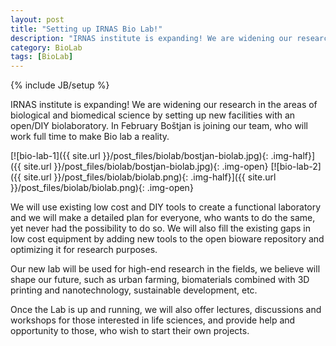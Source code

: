 ```yaml
---
layout: post
title: "Setting up IRNAS Bio Lab!"
description: "IRNAS institute is expanding! We are widening our research in the areas of biological and biomedical science by setting up new facilities with an open/DIY biolaboratory."
category: BioLab
tags: [BioLab]
---
```

{% include JB/setup %}

IRNAS institute is expanding! We are widening our research in the areas of biological and biomedical science by setting up new facilities with an open/DIY biolaboratory. In February Boštjan is joining our team, who will work full time to make Bio lab a reality.

[![bio-lab-1]({{ site.url }}/post_files/biolab/bostjan-biolab.jpg){: .img-half}]({{ site.url }}/post_files/biolab/bostjan-biolab.jpg){: .img-open}
[![bio-lab-2]({{ site.url }}/post_files/biolab/biolab.png){: .img-half}]({{ site.url }}/post_files/biolab/biolab.png){: .img-open}

We will use existing low cost and DIY tools to create a functional laboratory and we will make a detailed plan for everyone, who wants to do the same, yet never had the possibility to do so. We will also fill the existing gaps in low cost equipment by adding new tools to the open bioware repository and optimizing it for research purposes.

Our new lab will be used for high-end research in the fields, we believe will shape our future, such as urban farming, biomaterials combined with 3D printing and nanotechnology, sustainable development, etc.

Once the Lab is up and running, we will also offer lectures, discussions and workshops for those interested in life sciences, and provide help and opportunity to those, who wish to start their own projects.

